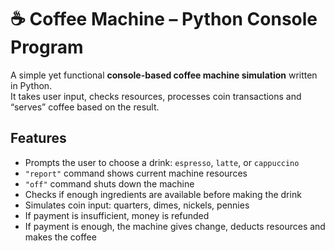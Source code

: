 # ☕ Coffee Machine – Python Console Program

A simple yet functional **console-based coffee machine simulation** written in Python.  
It takes user input, checks resources, processes coin transactions and “serves” coffee based on the result.

## Features

- Prompts the user to choose a drink: `espresso`, `latte`, or `cappuccino`
- `"report"` command shows current machine resources
- `"off"` command shuts down the machine
- Checks if enough ingredients are available before making the drink
- Simulates coin input: quarters, dimes, nickels, pennies
- If payment is insufficient, money is refunded
- If payment is enough, the machine gives change, deducts resources and makes the coffee


